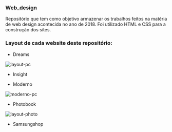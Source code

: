 ### Web_design  <br />
Repositório que tem como objetivo armazenar os trabalhos feitos na matéria de web design acontecida no ano de 2018. Foi utilizado HTML e CSS para a construção dos sites.

### Layout de cada website deste repositório:

* Dreams

![layout-pc](https://user-images.githubusercontent.com/95611970/187519242-92b7e90b-9be0-4a14-bedc-bbd852c10696.jpg)


* Insight


* Moderno

![moderno-pc](https://user-images.githubusercontent.com/95611970/187519284-a47f4e5f-2d04-4e36-bfa5-459566a2a8c5.jpg)


* Photobook

![layout-photo](https://user-images.githubusercontent.com/95611970/187519313-0c33c207-d7b7-43fc-b289-076c47164621.png)


* Samsungshop
